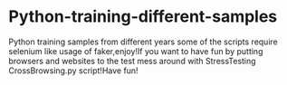 # Python-training-different-samples
Python training samples from different years some of the scripts require selenium like usage of faker,enjoy!If you want to have fun by putting browsers and websites to the test mess around with StressTesting CrossBrowsing.py script!Have fun!

